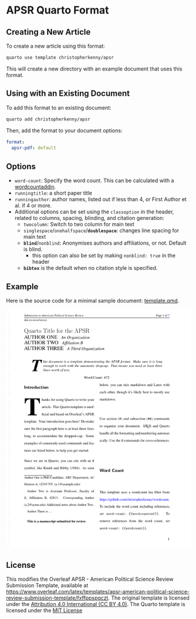 # APSR Quarto Format

## Creating a New Article

To create a new article using this format:

```bash
quarto use template christopherkenny/apsr
```

This will create a new directory with an example document that uses this format.

## Using with an Existing Document

To add this format to an existing document:

```bash
quarto add christopherkenny/apsr
```

Then, add the format to your document options:

```yaml
format:
  apsr-pdf: default
```    

## Options

- `word-count`: Specify the word count. This can be calculated with a [wordcountaddin](https://github.com/benmarwick/wordcountaddin).
- `runningtitle`: a short paper title
- `runningauthor`: author names, listed out if less than 4, or First Author et al. if 4 or more.
- Additional options can be set using the `classoption` in the header, related to columns, spacing, blinding, and citation generation:
  - `twocolumn`: Switch to two column for main text
  - `singlespace`/`onehalfspace`/**`doublespace`**: changes line spacing for main text
  - **`blind`**/`nonblind`: Anonymises authors and affiliations, or not. Default is blind.
    - this option can also be set by making `nonblind: true` in the header
  - **`bibtex`** is the default when no citation style is specified.



## Example

Here is the source code for a minimal sample document: [template.qmd](template.qmd).

<!-- pdftools::pdf_convert('template.pdf',pages = 1) -->
![[template.qmd](template.qmd)](template_1.png)


## License

This modifies the Overleaf APSR - American Political Science Review Submission Template, available at <https://www.overleaf.com/latex/templates/apsr-american-political-science-review-submission-template/fxffppspqczt>. The original template is licensed under the [Attribution 4.0 International (CC BY 4.0)](https://creativecommons.org/licenses/by/4.0/). The Quarto template is licensed under the [MIT License](LICENSE.md)

